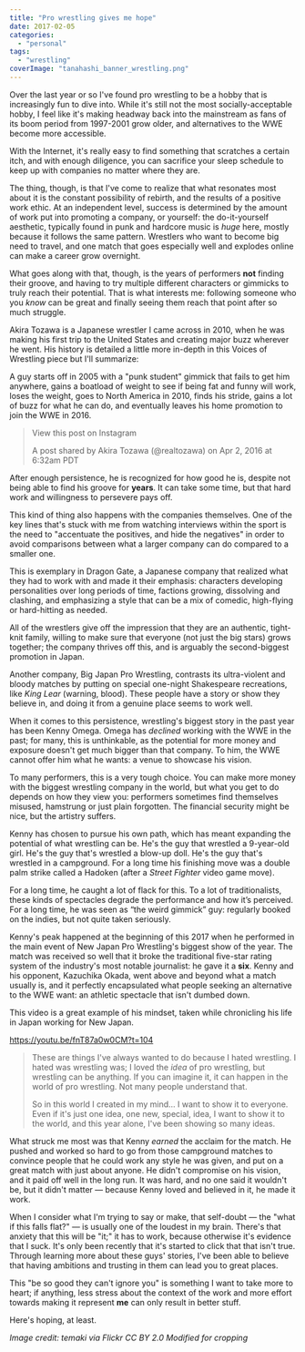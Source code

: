 ```yaml
---
title: "Pro wrestling gives me hope"
date: 2017-02-05
categories: 
  - "personal"
tags: 
  - "wrestling"
coverImage: "tanahashi_banner_wrestling.png"
---
```


Over the last year or so I've found pro wrestling to be a hobby that is increasingly fun to dive into. While it's still not the most socially-acceptable hobby, I feel like it's making headway back into the mainstream as fans of its boom period from 1997-2001 grow older, and alternatives to the WWE become more accessible.

With the Internet, it's really easy to find something that scratches a certain itch, and with enough diligence, you can sacrifice your sleep schedule to keep up with companies no matter where they are.

The thing, though, is that I've come to realize that what resonates most about it is the constant possibility of rebirth, and the results of a positive work ethic. At an independent level, success is determined by the amount of work put into promoting a company, or yourself: the do-it-yourself aesthetic, typically found in punk and hardcore music is _huge_ here, mostly because it follows the same pattern. Wrestlers who want to become big need to travel, and one match that goes especially well and explodes online can make a career grow overnight.

What goes along with that, though, is the years of performers **not** finding their groove, and having to try multiple different characters or gimmicks to truly reach their potential. That is what interests me: following someone who you _know_ can be great and finally seeing them reach that point after so much struggle.

Akira Tozawa is a Japanese wrestler I came across in 2010, when he was making his first trip to the United States and creating major buzz wherever he went. His history is detailed a little more in-depth in this Voices of Wrestling piece but I'll summarize:

A guy starts off in 2005 with a "punk student" gimmick that fails to get him anywhere, gains a boatload of weight to see if being fat and funny will work, loses the weight, goes to North America in 2010, finds his stride, gains a lot of buzz for what he can do, and eventually leaves his home promotion to join the WWE in 2016.

> View this post on Instagram
> 
> A post shared by Akira Tozawa (@realtozawa) on Apr 2, 2016 at 6:32am PDT

<script async src="//www.instagram.com/embed.js"></script>

After enough persistence, he is recognized for how good he is, despite not being able to find his groove for **years**. It can take some time, but that hard work and willingness to persevere pays off.

This kind of thing also happens with the companies themselves. One of the key lines that's stuck with me from watching interviews within the sport is the need to "accentuate the positives, and hide the negatives" in order to avoid comparisons between what a larger company can do compared to a smaller one.

This is exemplary in Dragon Gate, a Japanese company that realized what they had to work with and made it their emphasis: characters developing personalities over long periods of time, factions growing, dissolving and clashing, and emphasizing a style that can be a mix of comedic, high-flying or hard-hitting as needed.

All of the wrestlers give off the impression that they are an authentic, tight-knit family, willing to make sure that everyone (not just the big stars) grows together; the company thrives off this, and is arguably the second-biggest promotion in Japan.

Another company, Big Japan Pro Wrestling, contrasts its ultra-violent and bloody matches by putting on special one-night Shakespeare recreations, like _King Lear_ (warning, blood). These people have a story or show they believe in, and doing it from a genuine place seems to work well.

When it comes to this persistence, wrestling's biggest story in the past year has been Kenny Omega. Omega has _declined_ working with the WWE in the past; for many, this is unthinkable, as the potential for more money and exposure doesn't get much bigger than that company. To him, the WWE cannot offer him what he wants: a venue to showcase his vision.

To many performers, this is a very tough choice. You can make more money with the biggest wrestling company in the world, but what you get to do depends on how they view you: performers sometimes find themselves misused, hamstrung or just plain forgotten. The financial security might be nice, but the artistry suffers.

Kenny has chosen to pursue his own path, which has meant expanding the potential of what wrestling can be. He's the guy that wrestled a 9-year-old girl. He's the guy that's wrestled a blow-up doll. He's the guy that's wrestled in a campground. For a long time his finishing move was a double palm strike called a Hadoken (after a _Street Fighter_ video game move).

For a long time, he caught a lot of flack for this. To a lot of traditionalists, these kinds of spectacles degrade the performance and how it’s perceived. For a long time, he was seen as “the weird gimmick” guy: regularly booked on the indies, but not quite taken seriously.

Kenny's peak happened at the beginning of this 2017 when he performed in the main event of New Japan Pro Wrestling's biggest show of the year. The match was received so well that it broke the traditional five-star rating system of the industry's most notable journalist: he gave it a **six**. Kenny and his opponent, Kazuchika Okada, went above and beyond what a match usually is, and it perfectly encapsulated what people seeking an alternative to the WWE want: an athletic spectacle that isn't dumbed down.

This video is a great example of his mindset, taken while chronicling his life in Japan working for New Japan.

https://youtu.be/fnT87a0w0CM?t=104

> These are things I've always wanted to do because I hated wrestling. I hated was wrestling was; I loved the _idea_ of pro wrestling, but wrestling can be anything. If you can imagine it, it can happen in the world of pro wrestling. Not many people understand that.
> 
> So in this world I created in my mind... I want to show it to everyone. Even if it's just one idea, one new, special, idea, I want to show it to the world, and this year alone, I've been showing so many ideas.

What struck me most was that Kenny _earned_ the acclaim for the match. He pushed and worked so hard to go from those campground matches to convince people that he could work any style he was given, and put on a great match with just about anyone. He didn't compromise on his vision, and it paid off well in the long run. It was hard, and no one said it wouldn't be, but it didn't matter — because Kenny loved and believed in it, he made it work.

When I consider what I'm trying to say or make, that self-doubt — the "what if this falls flat?" — is usually one of the loudest in my brain. There's that anxiety that this will be "it;" it has to work, because otherwise it's evidence that I suck. It's only been recently that it's started to click that that isn't true. Through learning more about these guys' stories, I've been able to believe that having ambitions and trusting in them can lead you to great places.

This "be so good they can't ignore you" is something I want to take more to heart; if anything, less stress about the context of the work and more effort towards making it represent **me** can only result in better stuff.

Here's hoping, at least.

_Image credit: temaki via Flickr CC BY 2.0 Modified for cropping_

